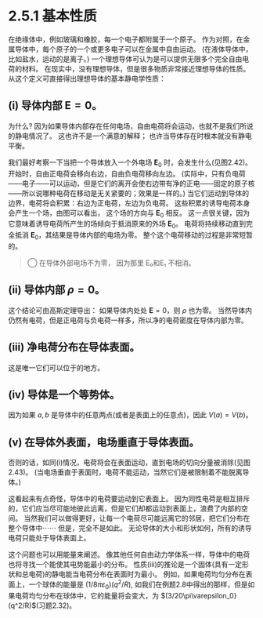 # 2.5.1 基本性质

在绝缘体中，例如玻璃和橡胶，每一个电子都附属于一个原子。
作为对照，在金属导体中，每个原子的一个或更多电子可以在金属中自由运动。
(在液体导体中，比如盐水，运动的是离子。)
一个理想导体可认为是可以提供无限多个完全自由电荷的材料。
在现实中，没有理想导体，但是很多物质非常接近理想导体的性质。
从这个定义可直接得出理想导体的基本静电学性质：

## (i) 导体内部 $\boldsymbol E=0$。

为什么?
因为如果导体内部存在任何电场，自由电荷将会运动，也就不是我们所说的静电情况了。
这也许不是一个满意的解释；
也许当导体存在时根本就没有静电平衡。

我们最好考察一下当把一个导体放入一个外电场 $\boldsymbol E_0$ 时，会发生什么(见图2.42)。
开始时，自由正电荷会移向右边，自由负电荷移向左边。
(实际中，只有负电荷——电子——可以运动，但是它们的离开会使右边带有净的正电——固定的原子核——所以说哪种电荷在移动是无关紧要的；效果是一样的。)
当它们运动到导体的边界，电荷将会积累：右边为正电荷，左边为负电荷。
这些积累的诱导电荷本身会产生一个场，由图可以看出， 这个场的方向与 $\boldsymbol E_0$ 相反。
这一点很关键，因为它意味着诱导电荷所产生的场倾向于抵消原来的外场 $\boldsymbol E_0$。
电荷将持续移动直到完全抵消 $\boldsymbol E_0$，其结果是导体内部的电场为零。
整个这个电荷移动的过程是非常短暂的。

> ◯ 在导体外部电场不为零， 因为那里 E₀和E₁ 不相消。

## (ii) 导体内部 $\rho =0$。

这个结论可由高斯定理导出：
如果导体内处处 $\boldsymbol E =0$，则 $\rho$ 也为零。
当然导体内仍然有电荷，但是正电荷与负电荷一样多，所以净的电荷密度在导体内部为零。

## (iii) 净电荷分布在导体表面。

这是唯一它们可以位于的地方。

## (iv) 导体是一个等势体。

因为如果 $a, b$ 是导体中的任意两点(或者是表面上的任意点)，因此 $V(a) = V(b)$。

## (v) 在导体外表面，电场垂直于导体表面。

否则的话，如同(i)情况，电荷将会在表面运动，直到电场的切向分量被消除(见图2.43)。
(当电场垂直于表面时，电荷不能运动，当然它们是被限制着不能脱离导体。)

这看起来有点奇怪，导体中的电荷要运动到它表面上。
因为同性电荷是相互排斥的，它们应当尽可能地彼此远离，但是它们却都运动到表面上，浪费了内部的空间。
当然我们可以做得更好，让每一个电荷尽可能远离它的邻居，把它们分布在整个导体中⋯⋯
但是，完全不是如此。
无论导体的大小和形状如何，所有的诱导电荷只能处于导体表面上。

这个问题也可以用能量来阐述。
像其他任何自由动力学体系一样，导体中的电荷也将寻找一个能使其电势能最小的分布。
性质(iii)的推论是一个固体(具有一定形状和总电荷)的静电能当电荷分布在表面时为最小。
例如，如果电荷均匀分布在表面上，一个球体的能量是 $(1/8\pi\varepsilon_0)(q^2/R)$, 如我们在例题2.8中得出的那样，但是如果电荷均匀分布在球体中，它的能量将会变大，为 $(3/20\pi\varepsilon_0}(q^2/R)$(习题2.32)。

